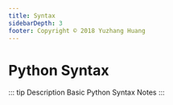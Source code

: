 ```yaml
---
title: Syntax
sidebarDepth: 3
footer: Copyright © 2018 Yuzhang Huang
---
```

# Python Syntax
::: tip Description
Basic Python Syntax Notes
:::